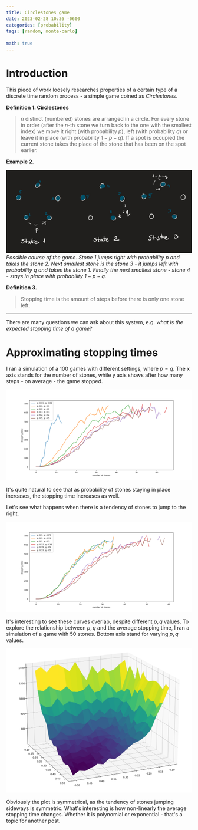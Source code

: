 ```yaml
---
title: Circlestones game
date: 2023-02-28 10:36 -0600
categories: [probability]
tags: [random, monte-carlo]

math: true
---
```


# Introduction

This piece of work loosely researches properties of a certain type of a discrete time random process - a simple game coined as *Circlestones*. 

**Definition 1. Circlestones**
> $n$ distinct (numbered) stones are arranged in a circle. For every stone in order (after the $n$-th stone we turn back to the one with the smallest index) we move it right (with probability $p$), left (with probability $q$) or leave it in place (with probability $1-p-q$). If a spot is occupied the current stone takes the place of the stone that has been on the spot earlier. 

**Example 2.**

![example of a game with $n=4$](/assets/img/example%201.jpg)
*Possible course of the game. Stone 1 jumps right with probability $p$ and takes the stone 2. Next smallest stone is the stone 3 - it jumps left with probability $q$ and takes the stone 1. Finally the next smallest stone - stone 4 - stays in place with probability $1-p-q$.*

**Definition 3.** 
> Stopping time is the amount of steps before there is only one stone left.

- - -

There are many questions we can ask about this system, e.g. *what is the expected stopping time of a game*?

# Approximating stopping times

I ran a simulation of a 100 games with different settings, where $p=q$. The x axis stands for the number of stones, while y axis shows after how many steps - on average - the game stopped. 

![Stopping times for games with different settings](/assets/img/circlestones%20plot2.png)

It's quite natural to see that as probability of stones staying in place increases, the stopping time increases as well. 

Let's see what happens when there is a tendency of stones to jump to the right.

![Stopping times for games with different settings](/assets/img/circlestones%20p%20not%20q.png)

It's interesting to see these curves overlap, despite different $p, q$ values. 
To explore the relationship between $p, q$ and the average stopping time, I ran a simulation of a game with $50$ stones. Bottom axis stand for varying $p, q$ values.  

![Stopping times for games with different settings](/assets/img/circlestones%203d%20plot.jpg)

Obviously the plot is symmetrical, as the tendency of stones jumping sideways is symmetric. What's interesting is how non-linearly the average stopping time changes. Whether it is polynomial or exponential - that's a topic for another post.